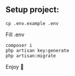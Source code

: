 ## Setup project:
```
cp .env.example .env
```
Fill .env
```
composer i
php artisan key:generate
php artisan:migrate
```
Enjoy 🙂